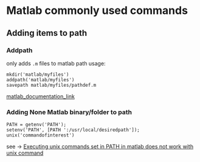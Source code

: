 # Matlab commonly used commands

## Adding items to path

### Addpath

only adds `.m` files to matlab path
usage:

```
mkdir('matlab/myfiles')   
addpath('matlab/myfiles')  
savepath matlab/myfiles/pathdef.m
```

[matlab\_documentation\_link](https://www.mathworks.com/help/matlab/ref/addpath.html)

### Adding None Matlab binary/folder to path

```
PATH = getenv('PATH');
setenv('PATH', [PATH ':/usr/local/desiredpath']);
unix('commandofinterest')
```

see -> [Executing unix commands set in PATH in matlab does not work with unix command](https://www.mathworks.com/matlabcentral/answers/27762-executing-unix-commands-set-in-path-in-matlab-does-not-work-with-unix-command)
